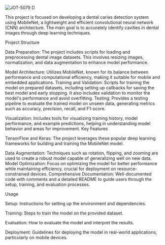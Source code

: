 ![JOT-5079 D](https://github.com/user-attachments/assets/28ca6588-aedb-4c55-adc7-22c7f2434079)

This project is focused on developing a dental caries detection system using MobileNet, a lightweight and efficient convolutional neural network (CNN) architecture. The main goal is to accurately identify cavities in dental images through deep learning techniques.

Project Structure

Data Preparation: The project includes scripts for loading and preprocessing dental image datasets. This involves resizing images, normalization, and data augmentation to enhance model performance.

Model Architecture: Utilizes MobileNet, known for its balance between performance and computational efficiency, making it suitable for mobile and embedded applications.
Training and Validation: Scripts for training the model on prepared datasets, including setting up callbacks for saving the best model and early stopping. It also includes validation to monitor the model's performance and avoid overfitting.
Testing: Provides a testing pipeline to evaluate the trained model on unseen data, generating metrics such as accuracy, precision, recall, and F1-score.

Visualization: Includes tools for visualizing training history, model performance, and example predictions, helping in understanding model behavior and areas for improvement.
Key Features

TensorFlow and Keras: The project leverages these popular deep learning frameworks for building and training the MobileNet model.

Data Augmentation: Techniques such as rotation, flipping, and zooming are used to create a robust model capable of generalizing well on new data.
Model Optimization: Focus on optimizing the model for better performance while maintaining efficiency, crucial for deployment on resource-constrained devices.
Comprehensive Documentation: Well-documented code with comments and a detailed README to guide users through the setup, training, and evaluation processes.

Usage

Setup: Instructions for setting up the environment and dependencies.

Training: Steps to train the model on the provided dataset.

Evaluation: How to evaluate the model and interpret the results.

Deployment: Guidelines for deploying the model in real-world applications, particularly on mobile devices.
